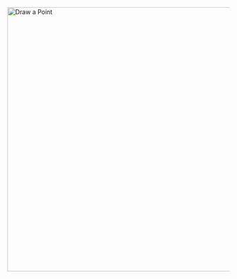 <img width="600" alt="Draw a Point" src="https://github.com/user-attachments/assets/676b11c3-4b67-4745-b9fd-f93504900746">
